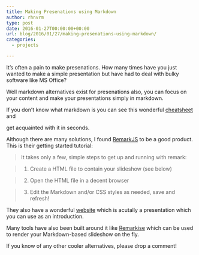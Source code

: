 ```yaml
---
title: Making Presenations using Markdown
author: rhnvrm
type: post
date: 2016-01-27T00:00:00+00:00
url: blog/2016/01/27/making-presenations-using-markdown/
categories:
  - projects

---
```

It’s often a pain to make presenations. How many times have you just wanted to make a simple presentation but have had to deal with bulky software like MS Office?

Well markdown alternatives exist for presenations also, you can focus on your content and make your presentations simply in markdown.
  
If you don’t know what markdown is you can see this wonderful [cheatsheet][1] and
  
get acquainted with it in seconds.

Although there are many solutions, I found [RemarkJS][2] to be a good product. This is their getting started tutorial:

> It takes only a few, simple steps to get up and running with remark:
   
> 1. Create a HTML file to contain your slideshow (see below)
   
> 2. Open the HTML file in a decent browser
   
> 3. Edit the Markdown and/or CSS styles as needed, save and refresh!

They also have a wonderful [website][3] which is acutally a presentation which you can use as an introduction.
  
Many tools have also been built around it like [Remarkise][4] which can be used to render your Markdown-based slideshow on the fly.

If you know of any other cooler alternatives, please drop a comment!

 [1]: https://github.com/adam-p/markdown-here/wiki/Markdown-Cheatsheet
 [2]: https://github.com/gnab/remark
 [3]: http://remarkjs.com/
 [4]: https://gnab.github.io/remark/remarkise